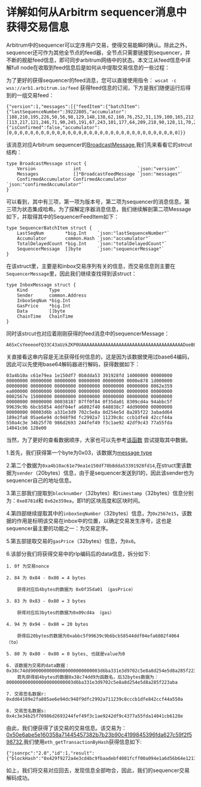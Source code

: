 # 详解如何从Arbitrm sequencer消息中获得交易信息
Arbitrum中的sequencer可以定序用户交易，使得交易能瞬时确认。除此之外，sequencer还可作为其他全节点的feed器，全节点只需要链接到sequencer，并不断的舰艇feed信息，即可同步arbitrum网络中的状态。本文江从feed信息中详解full node在收取到feed信息后是如何从中提取交易信息的一些过程：

为了更好的获得sequencer的feed消息，您可以直接使用指令：
`wscat -c wss://arb1.arbitrum.io/feed` 获得feed信息的订阅，下方是我们随便运行后得到的一组交易feed：
```
{"version":1,"messages":[{"feedItem":{"batchItem":{"lastSequenceNumber":39222805,"accumulator":[108,210,195,226,50,56,98,129,148,138,62,160,76,252,31,139,100,165,212,167,167,148,87,184,236,228,222,167,22,5,101,87],"totalDelayedCount":706410,"sequencerMessage":"A6SxCsYeeeoeFQ33C43aUzkZKP0UAAAAAAAAAAAAAAAAAAAAAAAAAAAAAAAAAAAAAADoeB0AAAAAAAAAAAAAAAAAAAAAAAAAAAAAAAAAAAAAYuNZ6gAAAAAAAAAAAAAAAAAAAAAAAAAAAAAAAAAAAAACVn4VAAAAAAAAAAAAAAAAAAAAAAAAAAAAAAAAAAAAAAAAAAADgYcH/w+EDzXaAYMJzUqUq7xfmWOcm2vLWFRN3wTvpoAvQGSAOMdN2QAAAAAAAAAAAAAAAD1rozHj2XAsXoqNJU5diihfIjq63WQYni+oBa5ulNyUj538KZKnESOcjMyx3+hCzPRKVQpMPjSyX3CYbSaTJE/vSfPBrpJC35xDd6Vf2hQEHLYSjgA="},"prevAcc":[113,217,121,246,71,90,245,191,67,243,101,177,64,209,218,90,128,11,70,215,226,234,81,155,143,138,221,144,180,76,6,243]},"signature":"csq6VAl0XDgqk26G9qLkiLQeYBYWfjSMFRanT1qROKUUw55+MeqDNzjG4LN8aJ8W0CvSFd+II59qDTdasqWZRQA="}],"confirmedAccumulator":{"isConfirmed":false,"accumulator":[0,0,0,0,0,0,0,0,0,0,0,0,0,0,0,0,0,0,0,0,0,0,0,0,0,0,0,0,0,0,0,0]}}
```
该消息对应Arbitrum sequencer的[BroadcastMessage](https://github.com/OffchainLabs/arbitrum/blob/6c2d42e251c764859813db71c774dede3d00a289/packages/arb-util/broadcaster/types.go#L39),我们先来看看它的strcut结构：
```
type BroadcastMessage struct {
	Version              int                     `json:"version"`
	Messages             []*BroadcastFeedMessage `json:"messages"`
	ConfirmedAccumulator ConfirmedAccumulator    `json:"confirmedAccumulator"`
}
```
可以看到，其中有三项，第一项为版本号，第二项为sequencer的消息信息。第三项为状态集成哈希。为了探解定序器消息信息，我们继续解剖第二项Message如下，并取得其中的SequencerFeedItem如下：
```
type SequencerBatchItem struct {
	LastSeqNum        *big.Int    `json:"lastSequenceNumber"`
	Accumulator       common.Hash `json:"accumulator"`
	TotalDelayedCount *big.Int    `json:"totalDelayedCount"`
	SequencerMessage  []byte      `json:"sequencerMessage"`
}
```
在该struct里，主要是和inbox交易序列有关的信息，而交易信息则主要在`SequencerMessage`里，因此我们继续查找得到该struct：
```
type InboxMessage struct {
	Kind        Type
	Sender      common.Address
	InboxSeqNum *big.Int
	GasPrice    *big.Int
	Data        []byte
	ChainTime   ChainTime
}
```
同时该strcut也对应着刚刚获得的feed消息中的sequencerMessage：
```
A6SxCsYeeeoeFQ33C43aUzkZKP0UAAAAAAAAAAAAAAAAAAAAAAAAAAAAAAAAAAAAAADoeB0AAAAAAAAAAAAAAAAAAAAAAAAAAAAAAAAAAAAAYuNZ6gAAAAAAAAAAAAAAAAAAAAAAAAAAAAAAAAAAAAACVn4VAAAAAAAAAAAAAAAAAAAAAAAAAAAAAAAAAAAAAAAAAAADgYcH/w+EDzXaAYMJzUqUq7xfmWOcm2vLWFRN3wTvpoAvQGSAOMdN2QAAAAAAAAAAAAAAAD1rozHj2XAsXoqNJU5diihfIjq63WQYni+oBa5ulNyUj538KZKnESOcjMyx3+hCzPRKVQpMPjSyX3CYbSaTJE/vSfPBrpJC35xDd6Vf2hQEHLYSjgA="
```
关直接看这串内容是无法获得任何信息的，这是因为该数据使用过base64编码，因此可以先使用base64解码器进行解码，获得数据如下：
```
03a4b10a c61e79ea 1e150df7 0b8dda53 391928fd 14000000 00000000 00000000 00000000 00000000 00000000 00000000 0000e878 1d000000 00000000 00000000 00000000 00000000 00000000 00000000 0062e359 ea000000 00000000 00000000 00000000 00000000 00000000 00000000 0002567e 15000000 00000000 00000000 00000000 00000000 00000000 00000000 00000000 00038187 07ff0f84 0f35da01 8309cd4a 94abbc5f 99639c9b 6bcb5854 4ddf04ef a6802f40 648038c7 4dd90000 00000000 00000000 00003d6b a331e3d9 702c5e8a 8d254e5d 8a285f22 3abadd64 189e2fa8 05ae6e94 dc948f9d fc2992a7 11239c8c ccb1dfe8 42ccf44a 550a4c3e 34b25f70 986d2693 244fef49 f3c1ae92 42df9c43 77a55fda 14041cb6 128e00
```
当然，为了更好的查看数据顺序，大家也可以先参考[该函数](https://github.com/OffchainLabs/arbitrum/blob/6c2d42e251c764859813db71c774dede3d00a289/packages/arb-util/inbox/inboxMessage.go#L71) 尝试提取其中数据。

1.首先，我们获得第一个byte为0x03，该数据为[message type](https://developer.offchainlabs.com/docs/arbos_formats#incoming-messages)

2.第二个数据为`0xa4b10ac61e79ea1e150df70b8dda53391928fd14`,在struct里该数据为`sender`（20bytes）信息，由于是sequencer发送到l1的，因此该sender也为sequencer自己的地址信息。

3.第三部我们提取到`blocknumber`（32bytes）和`timestamp`（32bytes）信息分别为：`0xe8781d`和 `0x62e359ea`，即l1的区块高度和区块时间。

4.第四部继续提取其中的`inboxSeqNumber`（32bytes）信息，为`0x2567e15`，该数据的作用是标明该交易在inbox中的位置，以确定交易发生序号，这也是sequencer最主要的功能之一：为交易定序。

5.第五部提取交易的`gasPrice`（32bytes）信息，为`0x0`。

6.该部分我们将获得交易中的rlp编码后的data信息，拆分如下:

```
1. 0f 为交易nonce

2. 84 为 0x84 - 0x80 = 4 bytes

    获得对应后4bytes的数据为 0x0f35da01 （gasPrice）

3. 83 为 0x83 - 0x80 = 3 bytes

    获得对应后3bytes的数据为0x09cd4a （gas）

4. 94 为 0x94 - 0x80 = 20 bytes

    获得后20bytes的数据为0xabbc5f99639c9b6bcb58544ddf04efa6802f4064 （to）

5. 80 为 0x80 - 0x80 = 0 bytes, 也就是value为0

6. 该数据为交易的data数据：0x38c74dd90000000000000000000000003d6ba331e3d9702c5e8a8d254e5d8a285f223aba
    首先获得前4bytes的数据0x38c74dd9为函数名，后32bytes数据为：0000000000000000000000003d6ba331e3d9702c5e8a8d254e5d8a285f223aba

7. 交易签名数据r: 0xdd64189e2fa805ae6e94dc948f9dfc2992a711239c8cccb1dfe842ccf44a550a

8. 交易签名数据s: 0x4c3e34b25f70986d2693244fef49f3c1ae9242df9c4377a55fda14041cb6128e
```
由此，我们便获得了该交易的交易信息。该交易为：[0x50e6abe5e160358a71445457382b7b23b90c4199845396fda627c59f2f598732](https://arbiscan.io/tx/0x50e6abe5e160358a71445457382b7b23b90c4199845396fda627c59f2f598732),我们使用`eth_getTransactionByHash`获得信息如下:
```
{"jsonrpc":"2.0","id":1,"result":{"blockHash":"0x429f9272a4e3cd4bc9fbaadebf4001fcff00a094e1a6d56b64e12134efa2d8ae","blockNumber":"0x11f6f3c","from":"0x3abce4e29d700a3915209fdc46c81ffead2f3d5c","gas":"0x9cd4a","gasPrice":"0xf35da01","hash":"0x50e6abe5e160358a71445457382b7b23b90c4199845396fda627c59f2f598732","input":"0x38c74dd90000000000000000000000003d6ba331e3d9702c5e8a8d254e5d8a285f223aba","nonce":"0xf","to":"0xabbc5f99639c9b6bcb58544ddf04efa6802f4064","transactionIndex":"0x0","value":"0x0","v":"0x14986","r":"0xdd64189e2fa805ae6e94dc948f9dfc2992a711239c8cccb1dfe842ccf44a550a","s":"0x4c3e34b25f70986d2693244fef49f3c1ae9242df9c4377a55fda14041cb6128e","l1SequenceNumber":"0x2567e15","parentRequestId":"0x4f2c69785ac02ebe59d6804bbfd1752ca2e5e8161e80edf39e5e5a33a2e87d08","indexInParent":"0x0","arbType":"0x3","arbSubType":"0x4","l1BlockNumber":"0xe8781d"}}
```
如上，我们将交易对应回去，发现信息全部吻合，因此，我们的sequencer交易解码成功。